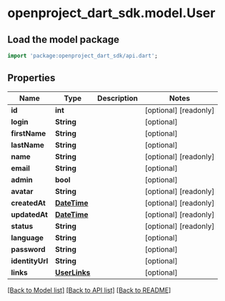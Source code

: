 # openproject_dart_sdk.model.User

## Load the model package
```dart
import 'package:openproject_dart_sdk/api.dart';
```

## Properties
Name | Type | Description | Notes
------------ | ------------- | ------------- | -------------
**id** | **int** |  | [optional] [readonly] 
**login** | **String** |  | [optional] 
**firstName** | **String** |  | [optional] 
**lastName** | **String** |  | [optional] 
**name** | **String** |  | [optional] [readonly] 
**email** | **String** |  | [optional] 
**admin** | **bool** |  | [optional] 
**avatar** | **String** |  | [optional] [readonly] 
**createdAt** | [**DateTime**](DateTime.md) |  | [optional] [readonly] 
**updatedAt** | [**DateTime**](DateTime.md) |  | [optional] [readonly] 
**status** | **String** |  | [optional] [readonly] 
**language** | **String** |  | [optional] 
**password** | **String** |  | [optional] 
**identityUrl** | **String** |  | [optional] 
**links** | [**UserLinks**](UserLinks.md) |  | [optional] 

[[Back to Model list]](../README.md#documentation-for-models) [[Back to API list]](../README.md#documentation-for-api-endpoints) [[Back to README]](../README.md)


